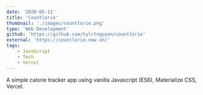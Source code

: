 ```yaml
---
date: '2020-05-11'
title: 'Countlorie'
thumbnail: './images/countlorie.png'
type: 'Web Development'
github: 'https://github.com/tylrtnguyen/countlorie'
external: 'https://countlorie.now.sh/'
tags:
    - JavaScript
    - Tech
    - Vercel
---
```


A simple calorie tracker app using vanilla Javascript (ES6), Materialize CSS, Vercel.